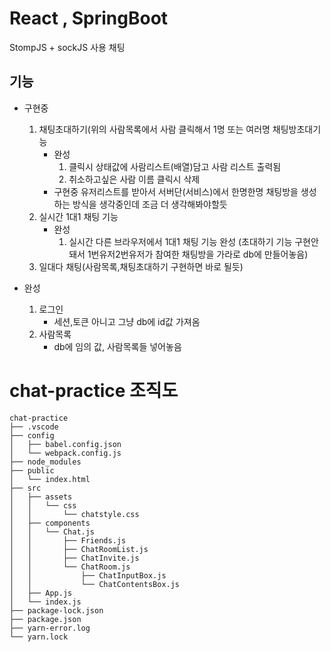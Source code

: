 # React , SpringBoot

StompJS + sockJS 사용 채팅

## 기능
- 구현중
    1. 채팅초대하기(위의 사람목록에서 사람 클릭해서 1명 또는 여러명 채팅방초대기능 
        - 완성
            1. 클릭시 상태값에 사람리스트(배열)담고 사람 리스트 출력됨
            2. 취소하고싶은 사람 이름 클릭시 삭제
        - 구현중 
            유저리스트를 받아서 서버단(서비스)에서 한명한명 채팅방을 생성하는 방식을 생각중인데 조금 더 생각해봐야할듯
    2. 실시간 1대1 채팅 기능
        - 완성
            1. 실시간 다른 브라우저에서 1대1 채팅 기능 완성
                (초대하기 기능 구현안돼서 1번유저2번유저가 참여한 채팅방을 가라로 db에 만들어놓음) 
    3. 일대다 채팅(사람목록,채팅초대하기 구현하면 바로 될듯)

- 완성
    1. 로그인 
        - 세션,토큰 아니고 그냥 db에 id값 가져옴
    2. 사람목록
        - db에 임의 값, 사람목록들 넣어놓음



# chat-practice 조직도  
```
chat-practice  
├── .vscode  
├── config
│   ├── babel.config.json  
│   └── webpack.config.js  
├── node_modules  
├── public  
│   └── index.html  
├── src  
│   ├── assets  
│   │   └── css  
│   │       └── chatstyle.css  
│   ├── components  
│   │   └── Chat.js  
│   │       ├── Friends.js  
│   │       ├── ChatRoomList.js  
│   │       ├── ChatInvite.js  
│   │       └── ChatRoom.js  
│   │           ├── ChatInputBox.js  
│   │           └── ChatContentsBox.js  
│   ├── App.js  
│   └── index.js  
├── package-lock.json  
├── package.json  
├── yarn-error.log  
└── yarn.lock  
```
